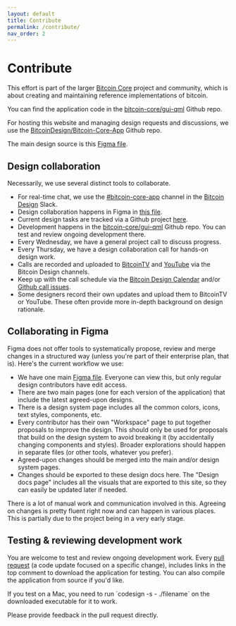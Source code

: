 ```yaml
---
layout: default
title: Contribute
permalink: /contribute/
nav_order: 2
---
```


# Contribute

This effort is part of the larger [Bitcoin Core](https://bitcoincore.org) project and community, which is about creating and maintaining reference implementations of bitcoin.

You can find the application code in the [bitcoin-core/gui-qml](https://github.com/bitcoin-core/gui-qml) Github repo.

For hosting this website and managing design requests and discussions, we use the [BitcoinDesign/Bitcoin-Core-App](https://github.com/BitcoinDesign/Bitcoin-Core-App) Github repo.

The main design source is this [Figma file](https://www.figma.com/file/GaCoOSNHB2yMB9ThiDtred/Bitcoin-Core-App).

## Design collaboration

Necessarily, we use several distinct tools to collaborate.

- For real-time chat, we use the [#bitcoin-core-app](https://bitcoindesign.slack.com/archives/C03PFUA4CG0) channel in the [Bitcoin Design](https://bitcoin.design/) Slack.
- Design collaboration happens in Figma in [this file](https://www.figma.com/file/GaCoOSNHB2yMB9ThiDtred/Bitcoin-Core-App).
- Current design tasks are tracked via a Github project [here](https://github.com/orgs/BitcoinDesign/projects/5/views/1).
- Development happens in the [bitcoin-core/gui-qml](https://github.com/bitcoin-core/gui-qml) Github repo. You can test and review ongoing development there.
- Every Wednesday, we have a general project call to discuss progress.
- Every Thursday, we have a design collaboration call for hands-on design work.
- Calls are recorded and uploaded to [BitcoinTV](https://bitcointv.com/a/bitcoin_design/video-channels) and [YouTube](https://www.youtube.com/c/BitcoinDesign/featured) via the Bitcoin Design channels.
- Keep up with the call schedule via the [Bitcoin Design Calendar](https://bitcoin.design/calendar/) and/or [Github call issues](https://github.com/BitcoinDesign/Meta/issues).
- Some designers record their own updates and upload them to BitcoinTV or YouTube. These often provide more in-depth background on design rationale.

## Collaborating in Figma

Figma does not offer tools to systematically propose, review and merge changes in a structured way (unless you're part of their enterprise plan, that is). Here's the current workflow we use:

- We have one main [Figma file](https://www.figma.com/file/GaCoOSNHB2yMB9ThiDtred/Bitcoin-Core-App). Everyone can view this, but only regular design contributors have edit access.
- There are two main pages (one for each version of the application) that include the latest agreed-upon designs.
- There is a design system page includes all the common colors, icons, text styles, components, etc.
- Every contributor has their own "Workspace" page to put together proposals to improve the design. This should only be used for proposals that build on the design system to avoid breaking it (by accidentally changing components and styles). Broader explorations should happen in separate files (or other tools, whatever you prefer).
- Agreed-upon changes should be merged into the main and/or design system pages.
- Changes should be exported to these design docs here. The "Design docs page" includes all the visuals that are exported to this site, so they can easily be updated later if needed.

There is a lot of manual work and communication involved in this. Agreeing on changes is pretty fluent right now and can happen in various places. This is partially due to the project being in a very early stage.

## Testing & reviewing development work

You are welcome to test and review ongoing development work. Every [pull request](https://github.com/bitcoin-core/gui-qml/pulls) (a code update focused on a specific change), includes links in the top comment to download the application for testing. You can also compile the application from source if you'd like.

If you test on a Mac, you need to run ´codesign -s - ./filename´ on the downloaded executable for it to work.

Please provide feedback in the pull request directly.